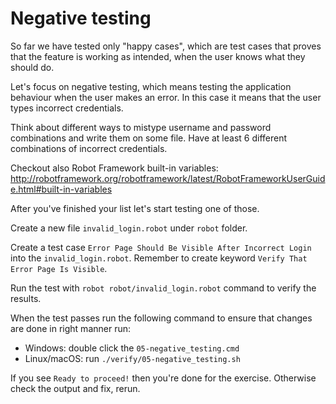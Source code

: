 # Negative testing

So far we have tested only "happy cases", which are test cases that proves that the feature is working as
intended, when the user knows what they should do.

Let's focus on negative testing, which means testing the application behaviour when the user makes an error.
In this case it means that the user types incorrect credentials.

Think about different ways to mistype username and password combinations and write them on some file. Have at least 6 different combinations of incorrect credentials.

Checkout also Robot Framework built-in variables: http://robotframework.org/robotframework/latest/RobotFrameworkUserGuide.html#built-in-variables

After you've finished your list let's start testing one of those.

Create a new file `invalid_login.robot` under `robot` folder.

Create a test case `Error Page Should Be Visible After Incorrect Login` into the `invalid_login.robot`. Remember to create keyword `Verify That Error Page Is Visible`.

Run the test with `robot robot/invalid_login.robot` command to verify the results.

When the test passes run the following command to ensure that changes are done in right manner run:

  - Windows: double click the `05-negative_testing.cmd`
  - Linux/macOS: run `./verify/05-negative_testing.sh`

If you see `Ready to proceed!` then you're done for the exercise. Otherwise check the output and fix, rerun.


